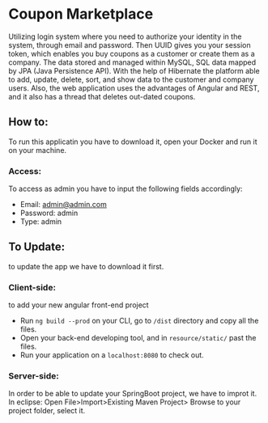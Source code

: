 # Coupon Marketplace
Utilizing login system where you need to authorize your identity in the system, through email and password. Then UUID gives you your session token, which enables you buy coupons as a customer or create them as a company. 
The data stored and managed within MySQL, SQL data mapped by JPA (Java Persistence API). With the help of Hibernate the platform able to add, update, delete, sort, and show data to the customer and company users. Also, the web application uses the advantages of Angular and REST, and it also has a thread that deletes out-dated coupons.


## How to:
To run this applicatin you have to download it, open your Docker and run it on your machine.

### Access:
To access as admin you have to input the following fields accordingly:
- Email: admin@admin.com
- Password: admin
- Type: admin


## To Update:
to update the app we have to download it first.
### Client-side:
to add your new angular front-end project
- Run ```ng build --prod``` on your CLI, go to `/dist` directory and copy all the files.
- Open your back-end developing tool, and in `resource/static/` past the files.
- Run your application on a `localhost:8080` to check out.
### Server-side:
In order to be able to update your SpringBoot project, we have to improt it.
In eclipse: Open File>Import>Existing Maven Project> Browse to your project folder, select it.
